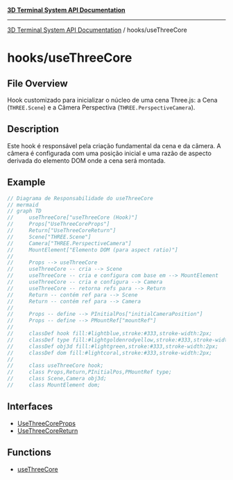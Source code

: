 [**3D Terminal System API Documentation**](../../README.md)

***

[3D Terminal System API Documentation](../../README.md) / hooks/useThreeCore

# hooks/useThreeCore

## File Overview

Hook customizado para inicializar o núcleo de uma cena Three.js: a Cena (`THREE.Scene`) e a Câmera Perspectiva (`THREE.PerspectiveCamera`).

## Description

Este hook é responsável pela criação fundamental da cena e da câmera.
A câmera é configurada com uma posição inicial e uma razão de aspecto derivada
do elemento DOM onde a cena será montada.

## Example

```ts
// Diagrama de Responsabilidade do useThreeCore
// mermaid
// graph TD
//     useThreeCore["useThreeCore (Hook)"]
//     Props["UseThreeCoreProps"]
//     Return["UseThreeCoreReturn"]
//     Scene["THREE.Scene"]
//     Camera["THREE.PerspectiveCamera"]
//     MountElement["Elemento DOM (para aspect ratio)"]
//
//     Props --> useThreeCore
//     useThreeCore -- cria --> Scene
//     useThreeCore -- cria e configura com base em --> MountElement
//     useThreeCore -- cria e configura --> Camera
//     useThreeCore -- retorna refs para --> Return
//     Return -- contém ref para --> Scene
//     Return -- contém ref para --> Camera
//
//     Props -- define --> PInitialPos["initialCameraPosition"]
//     Props -- define --> PMountRef["mountRef"]
//
//     classDef hook fill:#lightblue,stroke:#333,stroke-width:2px;
//     classDef type fill:#lightgoldenrodyellow,stroke:#333,stroke-width:2px;
//     classDef obj3d fill:#lightgreen,stroke:#333,stroke-width:2px;
//     classDef dom fill:#lightcoral,stroke:#333,stroke-width:2px;
//
//     class useThreeCore hook;
//     class Props,Return,PInitialPos,PMountRef type;
//     class Scene,Camera obj3d;
//     class MountElement dom;
```

## Interfaces

- [UseThreeCoreProps](interfaces/UseThreeCoreProps.md)
- [UseThreeCoreReturn](interfaces/UseThreeCoreReturn.md)

## Functions

- [useThreeCore](functions/useThreeCore.md)
